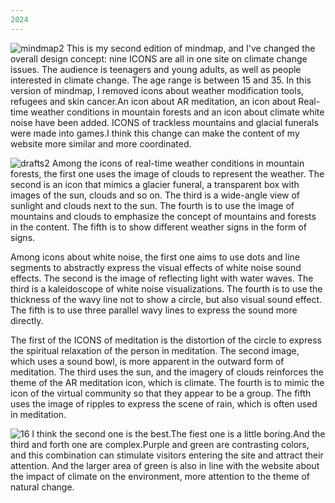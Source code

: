 ```yaml
---
2024
---
```

![mindmap2](/w04-07/mindmap2.jpg)
This is my second edition of mindmap, and I've changed the overall design concept: nine ICONS are all in one site on climate change issues. The audience is teenagers and young adults, as well as people interested in climate change. The age range is between 15 and 35.
In this version of mindmap, I removed icons about weather modification tools, refugees and skin cancer.An icon about AR meditation, an icon about Real-time weather conditions in mountain forests and an icon about climate white noise have been added. ICONS of trackless mountains and glacial funerals were made into games.I think this change can make the content of my website more similar and more coordinated.

![drafts2](/w04-07/45%20drafts2.jpg)
Among the icons of real-time weather conditions in mountain forests, the first one uses the image of clouds to represent the weather. The second is an icon that mimics a glacier funeral, a transparent box with images of the sun, clouds and so on. The third is a wide-angle view of sunlight and clouds next to the sun. The fourth is to use the image of mountains and clouds to emphasize the concept of mountains and forests in the content. The fifth is to show different weather signs in the form of signs.

Among icons about white noise, the first one aims to use dots and line segments to abstractly express the visual effects of white noise sound effects. The second is the image of reflecting light with water waves. The third is a kaleidoscope of white noise visualizations. The fourth is to use the thickness of the wavy line not to show a circle, but also visual sound effect. The fifth is to use three parallel wavy lines to express the sound more directly.

The first of the ICONS of meditation is the distortion of the circle to express the spiritual relaxation of the person in meditation. The second image, which uses a sound bowl, is more apparent in the outward form of meditation. The third uses the sun, and the imagery of clouds reinforces the theme of the AR meditation icon, which is climate. The fourth is to mimic the icon of the virtual community so that they appear to be a group. The fifth uses the image of ripples to express the scene of rain, which is often used in meditation.

![16](/w04-07/16colors.jpg)
I think the second one is the best.The fiest one is a little boring.And the third and forth one are complex.Purple and green are contrasting colors, and this combination can stimulate visitors entering the site and attract their attention. And the larger area of green is also in line with the website about the impact of climate on the environment, more attention to the theme of natural change.